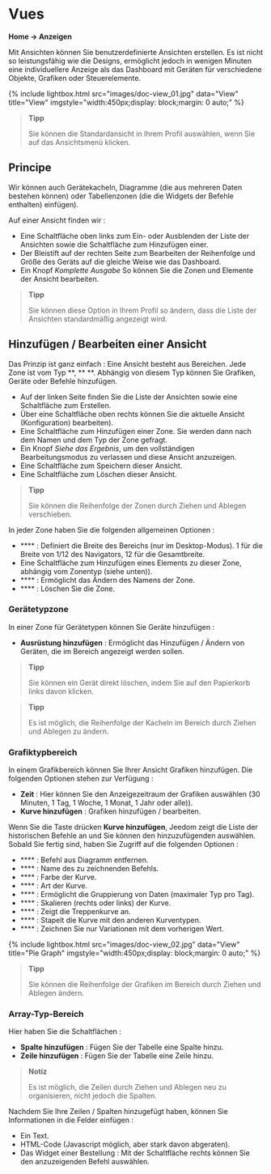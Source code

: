 # Vues
**Home → Anzeigen**

Mit Ansichten können Sie benutzerdefinierte Ansichten erstellen.
Es ist nicht so leistungsfähig wie die Designs, ermöglicht jedoch in wenigen Minuten eine individuellere Anzeige als das Dashboard mit Geräten für verschiedene Objekte, Grafiken oder Steuerelemente.

{% include lightbox.html src="images/doc-view_01.jpg" data="View" title="View" imgstyle="width:450px;display: block;margin: 0 auto;" %}

> **Tipp**
>
> Sie können die Standardansicht in Ihrem Profil auswählen, wenn Sie auf das Ansichtsmenü klicken.

## Principe

Wir können auch Gerätekacheln, Diagramme (die aus mehreren Daten bestehen können) oder Tabellenzonen (die die Widgets der Befehle enthalten) einfügen).

Auf einer Ansicht finden wir :

- Eine Schaltfläche oben links zum Ein- oder Ausblenden der Liste der Ansichten sowie die Schaltfläche zum Hinzufügen einer.
- Der Bleistift auf der rechten Seite zum Bearbeiten der Reihenfolge und Größe des Geräts auf die gleiche Weise wie das Dashboard.
- Ein Knopf *Komplette Ausgabe* So können Sie die Zonen und Elemente der Ansicht bearbeiten.

> **Tipp**
>
> Sie können diese Option in Ihrem Profil so ändern, dass die Liste der Ansichten standardmäßig angezeigt wird.

## Hinzufügen / Bearbeiten einer Ansicht

Das Prinzip ist ganz einfach : Eine Ansicht besteht aus Bereichen. Jede Zone ist vom Typ **, **  **. Abhängig von diesem Typ können Sie Grafiken, Geräte oder Befehle hinzufügen.

- Auf der linken Seite finden Sie die Liste der Ansichten sowie eine Schaltfläche zum Erstellen.
- Über eine Schaltfläche oben rechts können Sie die aktuelle Ansicht (Konfiguration) bearbeiten).
- Eine Schaltfläche zum Hinzufügen einer Zone. Sie werden dann nach dem Namen und dem Typ der Zone gefragt.
- Ein Knopf *Siehe das Ergebnis*, um den vollständigen Bearbeitungsmodus zu verlassen und diese Ansicht anzuzeigen.
- Eine Schaltfläche zum Speichern dieser Ansicht.
- Eine Schaltfläche zum Löschen dieser Ansicht.

> **Tipp**
>
> Sie können die Reihenfolge der Zonen durch Ziehen und Ablegen verschieben.

In jeder Zone haben Sie die folgenden allgemeinen Optionen :

- **** : Definiert die Breite des Bereichs (nur im Desktop-Modus). 1 für die Breite von 1/12 des Navigators, 12 für die Gesamtbreite.
- Eine Schaltfläche zum Hinzufügen eines Elements zu dieser Zone, abhängig vom Zonentyp (siehe unten)).
- **** : Ermöglicht das Ändern des Namens der Zone.
- **** : Löschen Sie die Zone.

### Gerätetypzone

In einer Zone für Gerätetypen können Sie Geräte hinzufügen :

- **Ausrüstung hinzufügen** : Ermöglicht das Hinzufügen / Ändern von Geräten, die im Bereich angezeigt werden sollen.

> **Tipp**
>
> Sie können ein Gerät direkt löschen, indem Sie auf den Papierkorb links davon klicken.

> **Tipp**
>
> Es ist möglich, die Reihenfolge der Kacheln im Bereich durch Ziehen und Ablegen zu ändern.


### Grafiktypbereich

In einem Grafikbereich können Sie Ihrer Ansicht Grafiken hinzufügen. Die folgenden Optionen stehen zur Verfügung :

- **Zeit** : Hier können Sie den Anzeigezeitraum der Grafiken auswählen (30 Minuten, 1 Tag, 1 Woche, 1 Monat, 1 Jahr oder alle)).
- **Kurve hinzufügen** : Grafiken hinzufügen / bearbeiten.

Wenn Sie die Taste drücken **Kurve hinzufügen**, Jeedom zeigt die Liste der historischen Befehle an und Sie können den hinzuzufügenden auswählen. Sobald Sie fertig sind, haben Sie Zugriff auf die folgenden Optionen :

- **** : Befehl aus Diagramm entfernen.
- **** : Name des zu zeichnenden Befehls.
- **** : Farbe der Kurve.
- **** : Art der Kurve.
- **** : Ermöglicht die Gruppierung von Daten (maximaler Typ pro Tag).
- **** : Skalieren (rechts oder links) der Kurve.
- **** : Zeigt die Treppenkurve an.
- **** : Stapelt die Kurve mit den anderen Kurventypen.
- **** : Zeichnen Sie nur Variationen mit dem vorherigen Wert.

{% include lightbox.html src="images/doc-view_02.jpg" data="View" title="Pie Graph" imgstyle="width:450px;display: block;margin: 0 auto;" %}

> **Tipp**
>
> Sie können die Reihenfolge der Grafiken im Bereich durch Ziehen und Ablegen ändern.

### Array-Typ-Bereich

Hier haben Sie die Schaltflächen :

- **Spalte hinzufügen** : Fügen Sie der Tabelle eine Spalte hinzu.
- **Zeile hinzufügen** : Fügen Sie der Tabelle eine Zeile hinzu.

> **Notiz**
>
> Es ist möglich, die Zeilen durch Ziehen und Ablegen neu zu organisieren, nicht jedoch die Spalten.

Nachdem Sie Ihre Zeilen / Spalten hinzugefügt haben, können Sie Informationen in die Felder einfügen :

- Ein Text.
- HTML-Code (Javascript möglich, aber stark davon abgeraten).
- Das Widget einer Bestellung : Mit der Schaltfläche rechts können Sie den anzuzeigenden Befehl auswählen.
